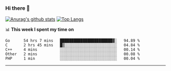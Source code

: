 ### Hi there 👋

<!--
**Yiwen-Chan/Yiwen-Chan** is a ✨ _special_ ✨ repository because its `README.md` (this file) appears on your GitHub profile.

Here are some ideas to get you started:

- 🔭 I’m currently working on ...
- 🌱 I’m currently learning ...
- 👯 I’m looking to collaborate on ...
- 🤔 I’m looking for help with ...
- 💬 Ask me about ...
- 📫 How to reach me: ...
- 😄 Pronouns: ...
- ⚡ Fun fact: ...
-->
[![Anurag's github stats](https://github-readme-stats.vercel.app/api?username=Yiwen-Chan)](https://github.com/anuraghazra/github-readme-stats)
[![Top Langs](https://github-readme-stats.vercel.app/api/top-langs/?username=Yiwen-Chan)](https://github.com/anuraghazra/github-readme-stats)

📊 **This week I spent my time on**
<!--START_SECTION:waka-->
```text
Go      54 hrs 7 mins   ███████████████████████▓░   94.89 % 
C       2 hrs 45 mins   █▒░░░░░░░░░░░░░░░░░░░░░░░   04.84 % 
C++     4 mins          ░░░░░░░░░░░░░░░░░░░░░░░░░   00.14 % 
Other   2 mins          ░░░░░░░░░░░░░░░░░░░░░░░░░   00.08 % 
PHP     1 min           ░░░░░░░░░░░░░░░░░░░░░░░░░   00.04 % 
```
<!--END_SECTION:waka-->

***


